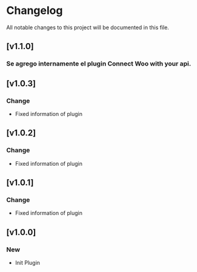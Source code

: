 # Changelog

All notable changes to this project will be documented in this file.

## [v1.1.0]

### Se agrego internamente el plugin Connect Woo with your api.

## [v1.0.3]

### Change
- Fixed information of plugin

## [v1.0.2]

### Change
- Fixed information of plugin

## [v1.0.1]

### Change
- Fixed information of plugin

## [v1.0.0]

### New
- Init Plugin